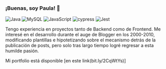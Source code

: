### ¡Buenas, soy Paula! 👋
![Java](https://img.shields.io/badge/java-%23ED8B00.svg?style=for-the-badge&logo=java&logoColor=white)  ![MySQL](https://img.shields.io/badge/mysql-%2300f.svg?style=for-the-badge&logo=mysql&logoColor=white)  ![JavaScript](https://img.shields.io/badge/javascript-%23323330.svg?style=for-the-badge&logo=javascript&logoColor=%23F7DF1E)  ![cypress](https://img.shields.io/badge/-cypress-%23E5E5E5?style=for-the-badge&logo=cypress&logoColor=058a5e)  ![Jest](https://img.shields.io/badge/-jest-%23C21325?style=for-the-badge&logo=jest&logoColor=white)


Tengo experiencia en proyectos tanto de Backend como de Frontend. Me interesé en el desarrollo durante el auge de Blogger en los 2000-2010, modificando plantillas e hipotetizando sobre el mecanismo detrás de la publicación de posts, pero solo tras largo tiempo logré regresar a esta humilde pasión.

Mi portfolio está disponible [en este link(bit.ly/2CqWtYs)]
